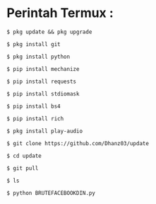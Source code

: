 # Perintah Termux :

```
$ pkg update && pkg upgrade
```

```
$ pkg install git
```

```
$ pkg install python
```

```
$ pip install mechanize
```

```
$ pip install requests
```

```
$ pip install stdiomask
```

```
$ pip install bs4
```

```
$ pip install rich
```

```
$ pkg install play-audio 
```

```
$ git clone https://github.com/Dhanz03/update
```

```
$ cd update
```

```
$ git pull 
```

```
$ ls 
```

```
$ python BRUTEFACEBOOKDIN.py
```
